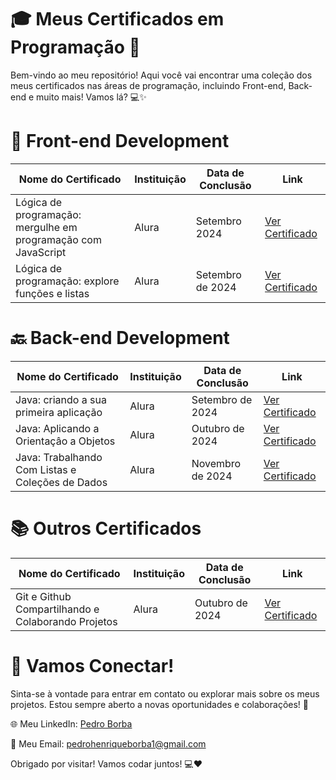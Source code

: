   # 🎓 Meus Certificados em Programação 🚀

Bem-vindo ao meu repositório! Aqui você vai encontrar uma coleção dos meus certificados nas áreas de programação, incluindo Front-end, Back-end e muito mais! Vamos lá? 💻✨

# 🌟 Front-end Development
| Nome do Certificado                        | Instituição                     | Data de Conclusão   | Link                                       |
|-----------------------------------|----------------------|-------------------|--------------------------------------------|
|Lógica de programação: mergulhe em programação com JavaScript|  Alura               |  Setembro 2024                 |  [Ver Certificado](https://cursos.alura.com.br/user/hiquez/course/logica-programacao-mergulhe-programacao-javascript/certificate)                
|Lógica de programação: explore funções e listas              |       Alura          |   Setembro de 2024 |  [Ver Certificado](https://cursos.alura.com.br/certificate/hiquez/logica-programacao-funcoes-listas)


# 🔙 Back-end Development
| Nome do Certificado                        | Instituição                     | Data de Conclusão   | Link                                       |
|-----------------------------------|----------------------|-------------------|--------------------------------------------|
| Java: criando a sua primeira aplicação    | Alura                | Setembro de 2024                | [Ver Certificado](https://cursos.alura.com.br/user/hiquez/course/java-criando-primeira-aplicacao/certificate)   
| Java: Aplicando a Orientaçâo a Objetos    | Alura                | Outubro de 2024                 | [Ver Certificado](https://cursos.alura.com.br/certificate/hiquez/java-aplicando-orientacao-objetos)
| Java: Trabalhando Com Listas e Coleções de Dados | Alura         | Novembro de 2024                | [Ver Certificado](https://cursos.alura.com.br/certificate/hiquez/java-listas-colecoes-dados)


# 📚 Outros Certificados
| Nome do Certificado                        | Instituição                     | Data de Conclusão   | Link                                       |
|-----------------------------------|----------------------|-------------------|--------------------------------------------|
Git e Github Compartilhando e Colaborando Projetos           |       Alura          |   Outubro de 2024  |  [Ver Certificado](https://cursos.alura.com.br/certificate/hiquez/git-github-compartilhando-colaborando-projetos)

# 🚀 Vamos Conectar!
Sinta-se à vontade para entrar em contato ou explorar mais sobre os meus projetos. Estou sempre aberto a novas oportunidades e colaborações! 🤝

🌐 Meu LinkedIn: [Pedro Borba](https://www.linkedin.com/in/pedro-borba)

📧 Meu Email: pedrohenriqueborba1@gmail.com

Obrigado por visitar! Vamos codar juntos! 💻❤️
